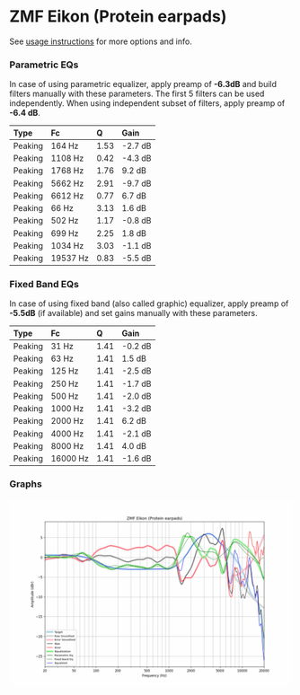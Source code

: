 # ZMF Eikon (Protein earpads)
See [usage instructions](https://github.com/jaakkopasanen/AutoEq#usage) for more options and info.

### Parametric EQs
In case of using parametric equalizer, apply preamp of **-6.3dB** and build filters manually
with these parameters. The first 5 filters can be used independently.
When using independent subset of filters, apply preamp of **-6.4 dB**.

| Type    | Fc       |    Q | Gain    |
|:--------|:---------|:-----|:--------|
| Peaking | 164 Hz   | 1.53 | -2.7 dB |
| Peaking | 1108 Hz  | 0.42 | -4.3 dB |
| Peaking | 1768 Hz  | 1.76 | 9.2 dB  |
| Peaking | 5662 Hz  | 2.91 | -9.7 dB |
| Peaking | 6612 Hz  | 0.77 | 6.7 dB  |
| Peaking | 66 Hz    | 3.13 | 1.6 dB  |
| Peaking | 502 Hz   | 1.17 | -0.8 dB |
| Peaking | 699 Hz   | 2.25 | 1.8 dB  |
| Peaking | 1034 Hz  | 3.03 | -1.1 dB |
| Peaking | 19537 Hz | 0.83 | -5.5 dB |

### Fixed Band EQs
In case of using fixed band (also called graphic) equalizer, apply preamp of **-5.5dB**
(if available) and set gains manually with these parameters.

| Type    | Fc       |    Q | Gain    |
|:--------|:---------|:-----|:--------|
| Peaking | 31 Hz    | 1.41 | -0.2 dB |
| Peaking | 63 Hz    | 1.41 | 1.5 dB  |
| Peaking | 125 Hz   | 1.41 | -2.5 dB |
| Peaking | 250 Hz   | 1.41 | -1.7 dB |
| Peaking | 500 Hz   | 1.41 | -2.0 dB |
| Peaking | 1000 Hz  | 1.41 | -3.2 dB |
| Peaking | 2000 Hz  | 1.41 | 6.2 dB  |
| Peaking | 4000 Hz  | 1.41 | -2.1 dB |
| Peaking | 8000 Hz  | 1.41 | 4.0 dB  |
| Peaking | 16000 Hz | 1.41 | -1.6 dB |

### Graphs
![](./ZMF%20Eikon%20(Protein%20earpads).png)
